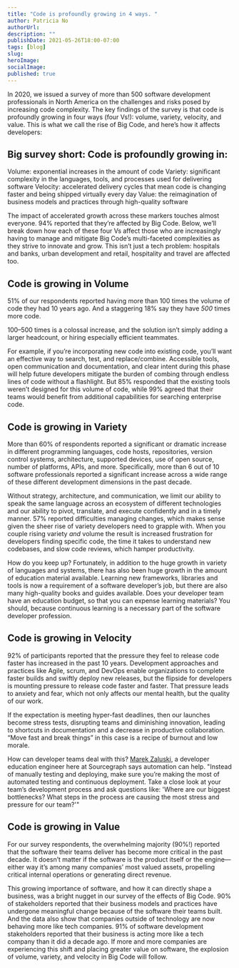 ```yaml
---
title: "Code is profoundly growing in 4 ways. "
author: Patricia No
authorUrl: 
description: ""
publishDate: 2021-05-26T18:00-07:00
tags: [blog]
slug: 
heroImage: 
socialImage: 
published: true
---
```


In 2020, we issued a survey of more than 500 software development professionals in North America on the challenges and risks posed by increasing code complexity. 
The key findings of the survey is that code is profoundly growing in four ways (four Vs!): volume, variety, velocity, and value. 
This is what we call the rise of Big Code, and here’s how it affects developers:

## Big survey short: Code is profoundly growing in: 

Volume: exponential increases in the amount of code 
Variety: significant complexity in the languages, tools, and processes used for delivering software
Velocity: accelerated delivery cycles that mean code is changing faster and being shipped virtually every day
Value: the reimagination of business models and practices through high-quality software

The impact of accelerated growth across these markers touches almost everyone. 94% reported that they’re affected by Big Code. 
Below, we’ll break down how each of these four Vs affect those who are increasingly having to manage and mitigate Big Code’s multi-faceted complexities as they strive to innovate and grow. 
This isn’t just a tech problem: hospitals and banks, urban development and retail, hospitality and travel are affected too. 

## Code is growing in Volume

51% of our respondents reported having more than 100 times the volume of code they had 10 years ago. 
And a staggering 18% say they have _500_ times more code.

100–500 times is a colossal increase, and the solution isn’t simply adding a larger headcount, or hiring especially efficient teammates. 

For example, if you’re incorporating new code into existing code, you’ll want an effective way to search, test, and replace/combine. 
Accessible tools, open communication and documentation, and clear intent during this phase will help future developers mitigate the burden of combing through endless lines of code without a flashlight. 
But 85% responded that the existing tools weren’t designed for this volume of code, while 99% agreed that their teams would benefit from additional capabilities for searching enterprise code. 

## Code is growing in Variety

More than 60% of respondents reported a significant or dramatic increase in different programming languages, code hosts, repositories, version control systems, architecture, supported devices, use of open source, number of platforms, APIs, and more. 
Specifically, more than 6 out of 10 software professionals reported a significant increase across a wide range of these different development dimensions in the past decade. 

Without strategy, architecture, and communication, we limit our ability to speak the same language across an ecosystem of different technologies and our ability to pivot, translate, and execute confidently and in a timely manner. 
57% reported difficulties managing changes, which makes sense given the sheer rise of variety developers need to grapple with. 
When you couple rising variety _and_ volume the result is increased frustration for developers finding specific code, the time it takes to understand new codebases, and slow code reviews, which hamper productivity. 

How do you keep up? Fortunately, in addition to the huge growth in variety of languages and systems, there has also been huge growth in the amount of education material available. 
Learning new frameworks, libraries and tools is now a requirement of a software developer’s job, but there are also many high-quality books and guides available. 
Does your developer team have an education budget, so that you can expense learning materials? You should, because continuous learning is a necessary part of the software developer profession.

## Code is growing in Velocity

92% of participants reported that the pressure they feel to release code faster has increased in the past 10 years. 
Development approaches and practices like Agile, scrum, and DevOps enable organizations to complete faster builds and swiftly deploy new releases, but the flipside for developers is mounting pressure to release code faster and faster. 
That pressure leads to anxiety and fear, which not only affects our mental health, but the quality of our work. 

If the expectation is meeting hyper-fast deadlines, then our launches become stress tests, disrupting teams and diminishing innovation, leading to shortcuts in documentation and a decrease in productive collaboration. 
“Move fast and break things” in this case is a recipe of burnout and low morale.

How can developer teams deal with this? [Marek Zaluski](/handbook/company/team#marek-zaluski), a developer education engineer here at Sourcegraph says automation can help. 
"Instead of manually testing and deploying, make sure you’re making the most of automated testing and continuous deployment. 
Take a close look at your team’s development process and ask questions like: 'Where are our biggest bottlenecks? 
What steps in the process are causing the most stress and pressure for our team?'"

## Code is growing in Value

For our survey respondents, the overwhelming majority (90%!) reported that the software their teams deliver has become more critical in the past decade. 
It doesn’t matter if the software is the product itself or the engine—either way it’s among many companies’ most valued assets, propelling critical internal operations or generating direct revenue. 

This growing importance of software, and how it can directly shape a business, was a bright nugget in our survey of the effects of Big Code. 
90% of stakeholders reported that their business models and practices have undergone meaningful change because of the software their teams built. 
And the data also show that companies outside of technology are now behaving more like tech companies. 
91% of software development stakeholders reported that their business is acting more like a tech company than it did a decade ago. 
If more and more companies are experiencing this shift and placing greater value on software, the explosion of volume, variety, and velocity in Big Code will follow. 